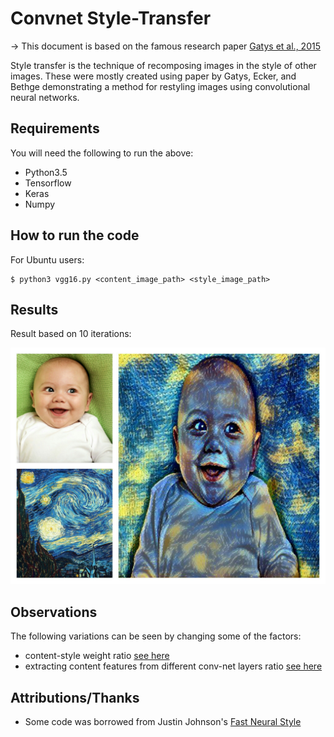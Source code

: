 # Convnet Style-Transfer

-> This document is based on the famous research paper [Gatys et al., 2015](https://arxiv.org/abs/1508.06576)

Style transfer is the technique of recomposing images in the style of other images. These were mostly created using paper by Gatys, Ecker, and Bethge demonstrating a method for restyling images using convolutional neural networks.


## Requirements
You will need the following to run the above:
  * Python3.5
  * Tensorflow
  * Keras
  * Numpy

## How to run the code
For Ubuntu users:
```
$ python3 vgg16.py <content_image_path> <style_image_path>
```
## Results
Result based on 10 iterations:
<p align = 'center'>
<img src = 'images_transfered/result.jpg'>
</p>

## Observations
The following variations can be seen by changing some of the factors:
 * content-style weight ratio [see here](https://github.com/vishalsingh020997/Style-Transfer/blob/master/content-style_weight_variation.md)
 * extracting content features from different conv-net layers ratio [see here](https://github.com/vishalsingh020997/Style-Transfer/blob/master/content_layer_variation.md)


## Attributions/Thanks
  * Some code was borrowed from Justin Johnson's [Fast Neural Style](https://github.com/jcjohnson/fast-neural-style)
